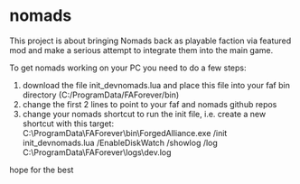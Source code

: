 # nomads
This project is about bringing Nomads back as playable faction via featured mod and make a serious attempt to integrate them into the main game.

To get nomads working on your PC you need to do a few steps:
1) download the file init_devnomads.lua and place this file into your faf bin directory (C:/ProgramData/FAForever/bin)
2) change the first 2 lines to point to your faf and nomads github repos
3) change your nomads shortcut to run the init file, i.e. create a new shortcut with this target:
C:\ProgramData\FAForever\bin\ForgedAlliance.exe /init init_devnomads.lua /EnableDiskWatch /showlog /log C:\ProgramData\FAForever\logs\dev.log


hope for the best
